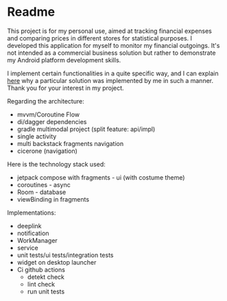 # Readme

This project is for my personal use, aimed at tracking financial expenses and comparing prices in
different stores for statistical purposes. I developed this application for myself to monitor my
financial outgoings. It's not intended as a commercial business solution but rather to demonstrate
my Android platform development skills.

I implement certain functionalities in a quite specific way, and I can
explain [here](docs/description_solutions_rus.md) why a particular
solution was implemented by me in such a manner. Thank you for your interest in my project.

Regarding the architecture:

- mvvm/Coroutine Flow
- di/dagger dependencies
- gradle multimodal project (split feature: api/impl)
- single activity
- multi backstack fragments navigation
- cicerone (navigation)

Here is the technology stack used:

- jetpack compose with fragments - ui (with costume theme)
- coroutines - async
- Room - database
- viewBinding in fragments

Implementations:

- deeplink
- notification
- WorkManager
- service
- unit tests/ui tests/integration tests
- widget on desktop launcher
- Ci github actions
    - detekt check
    - lint check
    - run unit tests